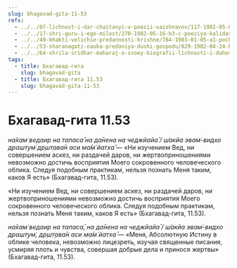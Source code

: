 ```yaml
---
slug: bhagavad-gita-11-53
refs:
  - ../../07-lichnost-i-dar-chaitanyi-v-poezii-vaishnavov/117-1982-05-09-a6-poema-nayananandy-dasa-tot-kto-prinyal-gaurangu-ischerpal-vse-vidy-religioznyh-praktik-v-proshlyh-zhiznyah.md
  - ../../17-shri-guru-i-ego-milost/270-1982-05-16-b3-c-poeziya-kalidasa-guru-kak-teleskopicheskaya-sistema-linz.md
  - ../../49-bhakti-velichie-predannosti-krishne/784-1983-01-05-a1-pochemu-vajshnavy-ne-ispolzuyut-misticheskuyu-jogu.md
  - ../../53-sharanagati-nauka-predaniya-dushi-gospodu/829-1982-04-24-b2-bhakti-i-sharanagati-daruyut-sokrovishhe-kotoroe-prevyshe-jogi-karmy-i-gyany.md
  - ../../64-shrila-sridhar-maharaj-o-svoey-biografii-lichnosti-i-duhovnom-opyte/983-1982-06-19-a1-uteshenie-dlya-stradayushhih-migrenyu.md
tags:
  - title: Бхагавад-гита
    slug: bhagavad-gita
  - title: Бхагавад-гита 11.53
    slug: bhagavad-gita-11-53
---
```


# Бхагавад-гита 11.53

*на̄хам̇ ведаир на тапаса̄ на да̄нена на чеджйайа̄ / ш́акйа эвам̇-видхо драшт̣ум̇ др̣шт̣ава̄н аси ма̄м̇ йатха̄* — «Ни изучением Вед, ни совершением аскез, ни раздачей даров, ни жертвоприношениями невозможно достичь восприятия Моего сокровенного человеческого облика. Следуя подобным практикам, нельзя познать Меня таким, каков Я есть» (Бхагавад-гита, 11.53).

«Ни изучением Вед, ни совершением аскез, ни раздачей даров, ни жертвоприношениями невозможно достичь восприятия Моего сокровенного человеческого облика. Следуя подобным практикам, нельзя познать Меня таким, каков Я есть» (Бхагавад-гита, 11.53).

*на̄хам̇ ведаир на тапаса̄, на да̄нена на чеджйайа̄ / ш́акйа эвам̇-видхо драшт̣ум̇, др̣шт̣ава̄н аси ма̄м̇ йатха̄* — «Меня, Абсолютную Истину в облике человека, невозможно лицезреть, изучая священные писания, усмиряя плоть и чувства, совершая добрые дела и принося жертвы» (Бхагавад-гита, 11.53).

